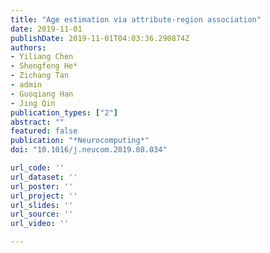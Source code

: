 ```yaml
---
title: "Age estimation via attribute-region association"
date: 2019-11-01
publishDate: 2019-11-01T04:03:36.290874Z
authors:
- Yiliang Chen
- Shengfeng He*
- Zichang Tan
- admin
- Guoqiang Han
- Jing Qin
publication_types: ["2"]
abstract: ""
featured: false
publication: "*Neurocomputing*"
doi: "10.1016/j.neucom.2019.08.034"

url_code: ''
url_dataset: ''
url_poster: ''
url_project: ''
url_slides: ''
url_source: ''
url_video: ''

---
```


